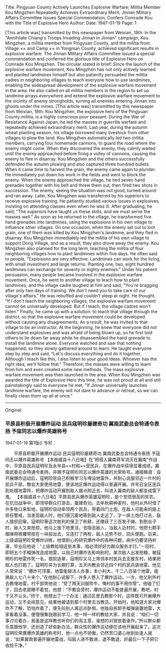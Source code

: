 Title: Pingyuan County Actively Launches Explosive Warfare; Militia Member Kou Mingzhen Repeatedly Achieves Extraordinary Merit; Jinnan Military Affairs Committee Issues Special Commendation; Confers Comrade Kou with the Title of Explosive Hero
Author:
Date: 1947-01-19
Page: 1

[This article was] transmitted by this newspaper from Weixian, 18th: In the "Annihilate Chiang's Troops Invading Jinnan in Jinnan" campaign, Kou Mingzhen, a militia member from Pingyuan County, and the militia from Village ×× and Camp ×× in Yongnian County, achieved significant results in explosive warfare. The Jinnan Military Affairs Committee issued a special commendation and conferred the glorious title of Explosive Hero on Comrade Kou Mingzhen. The circular stated in brief: Since the launch of the explosive warfare movement, Kou Mingzhen has not only actively learned and planted landmines himself but also patiently persuaded the militia cadres in neighboring villages to teach everyone how to use landmines, enabling the widespread development of the explosive warfare movement in the area. He also called on all militia members in the region to set up landmine arrays everywhere and extend the explosive warfare movement to the vicinity of enemy strongholds, turning all enemies entering Jinnan into ghosts under the mines.
[This article was] transmitted by this newspaper from Weixian, 18th: Kou Mingzhen, the explosive hero of the Pingyuan County militia, is a highly conscious poor peasant. During the War of Resistance Against Japan, he led the masses in guerrilla warfare and repeatedly achieved extraordinary merit. Last year, during the autumn wheat planting season, his village borrowed many livestock from other villages to plow the land. Kou Mingzhen automatically led two militia members, carrying four homemade cannons, to guard the road where the enemy might come. When they discovered the enemy, they calmly waited until the enemy approached before firing a volley of cannons, causing the enemy to flee in disarray. Kou Mingzhen and the others successfully defended the autumn plowing and also captured three hundred bullets. When it came time to harvest the grain, the enemy came again to plunder. He immediately put down his work in the fields and went to block the enemy. When the enemy approached the village, he tied seven hand grenades together with his belt and threw them out, then fired two shots in succession. The enemy, seeing the situation was not good, turned around and ran away. Later, Kou Mingzhen was transferred by his superiors to receive explosive training. He patiently studied various issues in explosives, insisting on attending classes even when he was ill. After graduating, he said, "The superiors have taught us these skills, and we must serve the masses well." As soon as he returned to the village, he transformed five hand grenades into landmines, using the explosions in his own village to influence other villages. On one occasion, when the enemy set out to loot grain, one of them was killed by Kou Mingzhen's landmine, and they fled in disarray. Kou Mingzhen immediately led the militia of his own village to support Dong Village, and as a result, they also drove away the enemy. Kou Mingzhen also planned for the long term, teaching the militia of four neighboring villages how to plant landmines within five days. He often said to people, "Explosions are very effective. Landmines can work for the living, with small investment and large returns. Planting one, two, eight hundred landmines can exchange for seventy or eighty enemies." Under his patient persuasion, many people became involved in the explosive warfare movement. Once, he went to another village to teach how to plant landmines, and the village cadre laughed at him and said, "You're bragging after only two days of training. We don't need you to take care of our village's affairs." He was rebuffed and couldn't sleep at night. He thought, "If I don't teach the neighboring villages, the explosive warfare movement cannot be universally developed. But if I teach, the village cadres won't listen." Finally, he came up with a solution: to teach that village through the district, so that the explosive warfare movement could be developed without causing any disagreements. As a result, he was invited to that village to be an instructor. At the beginning, he knew that everyone did not understand explosives and was afraid of being blown up, so he first told others to lie down far away while he disassembled the hand grenade to install the landmine alone. Everyone watched and saw that nothing happened, so they slowly gathered around to learn. He taught everyone step by step and said, "Let's discuss everything and do it together. Although I teach like this, I also listen to your good ideas. Whoever has the right idea, we'll follow that." Therefore, the masses were willing to learn from him and even created some new methods. The mass explosive warfare movement was then launched in the area. When Kou Mingzhen was awarded the title of Explosive Hero this time, he was not proud at all and still painstakingly said to everyone he met, "If Jinnan universally launches landmine warfare, the enemy will not dare to advance or retreat, so we can finally clean them up all at once."



<hr /> 

Original: 


### 平原县积极开展爆炸运动  民兵寇明珍屡建奇功  冀南武委总会特通令表扬  予寇同志以爆炸英雄称号

1947-01-19
第1版()
专栏：

　　平原县积极开展爆炸运动
    民兵寇明珍屡建奇功
    冀南武委总会特通令表扬
    予寇同志以爆炸英雄称号
    【本报威县十八日电】在“把侵入冀南蒋军消灭在冀南”作战中，平原县民兵寇明珍及永年县××村和××营民兵，在爆炸战中获得显著成绩，冀南武委总会特通令表扬，并赐予寇明珍同志以爆炸英雄的光荣称号。通报略谓：自开展爆炸运动后，寇明珍除自己积极学习与埋设地雷外，并耐心说服邻近一片村的民兵干部，教会大家使用地雷，使该地区爆炸运动得以普遍开展。并号召全区民兵到处摆地雷阵，把爆炸运动开展到敌人据点附近去，叫进入冀南的敌人都变成雷下鬼。
    【本报威县十八日电】平原县民兵爆炸英雄寇明珍，是个觉悟很高的贫农。在抗日战争中，即领导群众打游击，屡建奇功。去年秋耕种麦时，他村从外村借了许多牲口来犁地，寇明珍自动率领两个民兵，带着四门土炮，在敌人可能来的路上担任警戒，当发现敌人时，他们很沉着地等到敌人走近了，才一排土炮打过去，敌人狼狈回窜。寇明珍等这次胜利的保卫了秋耕，还缴获了三百发子弹。到割谷子时，敌人又来抢掠，他马上放下地里活，去阻击敌人，当敌人近村时，他把七颗手榴弹用裤腰带拴在一块投出去，又连打了两枪，敌人见势不妙，回头便跑。后来，上级调寇明珍受爆炸训练，他很耐心的研究爆炸中的各种问题，病中仍要坚持听课，毕业后他说：“上级教给咱这些本事，咱必须好好为群众服务才行。”一回村，即把五个手榴弹改造成地雷，以自己村爆炸去影响别村。某次敌人出发抢粮，被寇明珍的地雷炸死一名，狼狈逃窜，寇明珍又马上带领本村民兵去支援东村，结果把敌人也打跑了。寇明珍并为长期打算，五天内教会邻近四个村的民兵装地雷。他见人常常说：“爆炸可顶事，地雷能替活人办事，本小利大，千二八百装个地雷，能换敌人七八十来个。”在他耐心说服下，许多人卷入了爆炸运动。一次，他又到外村去教埋地雷，村干部笑他说：“受了两天训就吹牛，俺村的事不用你管”。他碰了钉子，回去老是睡不着觉，他想：“不教会旁村，爆炸运动不能普遍开展，教吧，村干又不认头。”终于，他想出了一个办法：通过区里去教那个村，这样既可开展爆炸运动，又不会闹意见。结果他被请到那个村里去当教员。开始时，他知道大家对爆炸不了解，恐怕炸着了，便先叫别人离远点卧倒，他独自拆卸手榴弹装置地雷，大家看着没事，便慢慢集拢跟前学习，他一样一样的教给大家，并且说：“咱们一切事讨论着办，我虽是这样教也听你们的高主意，谁想的对就依着谁作。”所以群众都乐意跟他学，还创造了好些新办法。群众性的爆炸运动便在该地开展起来了。这次寇明珍荣膺爆炸英雄的称号时，他一点也不骄傲，仍然苦口婆心地到处逢人就说：“如果冀南普遍开展地雷战，叫敌人进不敢进，退不敢退，好最后一下子把它收拾干净。”
